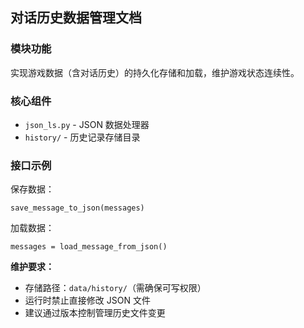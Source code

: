 ## 对话历史数据管理文档

### 模块功能

实现游戏数据（含对话历史）的持久化存储和加载，维护游戏状态连续性。

### 核心组件

* `json_ls.py` - JSON 数据处理器
* `history/` - 历史记录存储目录

### 接口示例

保存数据：

```
save_message_to_json(messages)
```

加载数据：

```
messages = load_message_from_json()
```

**维护要求：**

* 存储路径：`data/history/`（需确保可写权限）
* 运行时禁止直接修改 JSON 文件
* 建议通过版本控制管理历史文件变更